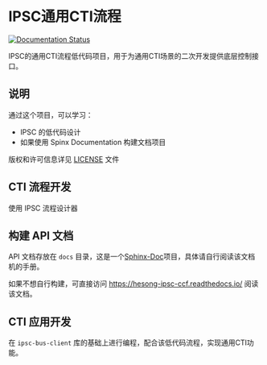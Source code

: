 # IPSC通用CTI流程

[![Documentation Status](https://readthedocs.org/projects/hesong-ipsc-ccf/badge/?version=stable)](https://hesong-ipsc-ccf.readthedocs.io/zh_CN/stable/?badge=stable)

IPSC的通用CTI流程低代码项目，用于为通用CTI场景的二次开发提供底层控制接口。

## 说明

通过这个项目，可以学习：

- IPSC 的低代码设计
- 如果使用 Spinx Documentation 构建文档项目

版权和许可信息详见 [LICENSE](LICENSE.txt) 文件

## CTI 流程开发

使用 IPSC 流程设计器

## 构建 API 文档

API 文档存放在 `docs` 目录，这是一个[Sphinx-Doc]项目，具体请自行阅读该文档机的手册。

如果不想自行构建，可直接访问 <https://hesong-ipsc-ccf.readthedocs.io/> 阅读该文档。

## CTI 应用开发

在 `ipsc-bus-client` 库的基础上进行编程，配合该低代码流程，实现通用CTI功能。

[Sphinx-Doc]: http://sphinx-doc.com/
